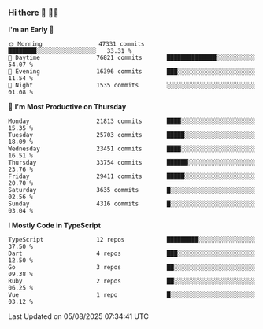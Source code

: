 ### Hi there 👋 🧑‍💻



<!--START_SECTION:waka-->
**I'm an Early 🐤** 

```text
🌞 Morning                47331 commits       ████████░░░░░░░░░░░░░░░░░   33.31 % 
🌆 Daytime                76821 commits       ██████████████░░░░░░░░░░░   54.07 % 
🌃 Evening                16396 commits       ███░░░░░░░░░░░░░░░░░░░░░░   11.54 % 
🌙 Night                  1535 commits        ░░░░░░░░░░░░░░░░░░░░░░░░░   01.08 % 
```
📅 **I'm Most Productive on Thursday** 

```text
Monday                   21813 commits       ████░░░░░░░░░░░░░░░░░░░░░   15.35 % 
Tuesday                  25703 commits       █████░░░░░░░░░░░░░░░░░░░░   18.09 % 
Wednesday                23451 commits       ████░░░░░░░░░░░░░░░░░░░░░   16.51 % 
Thursday                 33754 commits       ██████░░░░░░░░░░░░░░░░░░░   23.76 % 
Friday                   29411 commits       █████░░░░░░░░░░░░░░░░░░░░   20.70 % 
Saturday                 3635 commits        █░░░░░░░░░░░░░░░░░░░░░░░░   02.56 % 
Sunday                   4316 commits        █░░░░░░░░░░░░░░░░░░░░░░░░   03.04 % 
```


**I Mostly Code in TypeScript** 

```text
TypeScript               12 repos            █████████░░░░░░░░░░░░░░░░   37.50 % 
Dart                     4 repos             ███░░░░░░░░░░░░░░░░░░░░░░   12.50 % 
Go                       3 repos             ██░░░░░░░░░░░░░░░░░░░░░░░   09.38 % 
Ruby                     2 repos             ██░░░░░░░░░░░░░░░░░░░░░░░   06.25 % 
Vue                      1 repo              █░░░░░░░░░░░░░░░░░░░░░░░░   03.12 % 
```




 Last Updated on 05/08/2025 07:34:41 UTC
<!--END_SECTION:waka-->


